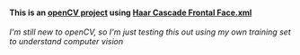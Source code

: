 #### This is an [openCV project](https://opencv.org/) using [Haar Cascade Frontal Face.xml](https://github.com/opencv/opencv/blob/master/data/haarcascades/haarcascade_frontalface_default.xml)
*I'm still new to openCV, so I'm just testing this out using my own training set to understand computer vision*
